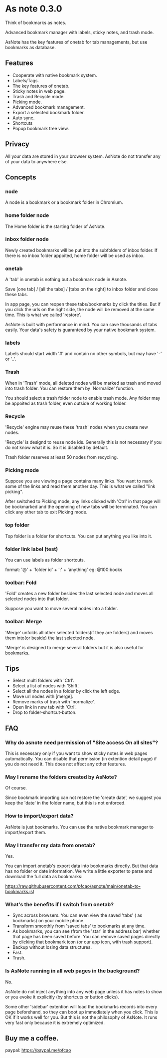 # As note 0.3.0

Think of bookmarks as notes.

Advanced bookmark manager with labels, sticky notes, and trash mode.

AsNote has the key features of onetab for tab managements, but use bookmarks as database.

## Features

- Cooperate with native bookmark system.
- Labels/Tags.
- The key features of onetab.
- Sticky notes in web page.
- Trash and Recycle mode.
- Picking mode.
- Advanced bookmark management.
- Export a selected bookmark folder.
- Auto sync.
- Shortcuts
- Popup bookmark tree view.

## Privacy

All your data are stored in your browser system. AsNote do not transfer any of your data to anywhere else.

## Concepts

### node

A node is a bookmark or a bookmark folder in Chromium.

### home folder node

The Home folder is the starting folder of AsNote.

### inbox folder node

Newly created bookmarks will be put into the subfolders of inbox folder. If there is no inbox folder appoited, home folder will be used as inbox.

### onetab

A 'tab' in onetab is nothing but a bookmark node in Asnote.

Save [one tab] / [all the tabs] / [tabs on the right] to inbox folder and close these tabs.

In app page, you can reopen these tabs/bookmarks by click the titles. But if you click the urls on the right side, the node will be removed at the same time. This is what we called 'restore'.

AsNote is built with performance in mind. You can save thousands of tabs easily. Your data's safety is guaranteed by your native bookmark system.

### labels

Labels should start width '#' and contain no other symbols, but may have '-' or '\_'.

### Trash

When in 'Trash' mode, all deleted nodes will be marked as trash and moved into trash folder. You can restore them by 'Normalize' function.

You should select a trash folder node to enable trash mode. Any folder may be appoited as trash folder, even outside of working folder.

### Recycle

'Recycle' engine may reuse these 'trash' nodes when you create new nodes.

'Recycle' is designd to reuse node ids. Generally this is not necessary if you do not know what it is. So it is disabled by default.

Trash folder reserves at least 50 nodes from recycling.

### Picking mode

Suppose you are viewing a page contains many links. You want to mark some of the links and read them another day. This is what we called "link picking".

After switched to Picking mode, any links clicked with 'Ctrl' in that page will be bookmarked and the openning of new tabs will be terminated. You can click any other tab to exit Picking mode.

### top folder

Top folder is a folder for shortcuts. You can put anything you like into it.

### folder link label (test)

You can use labels as folder shortcuts.

format: '@' + 'folder id' + ':' + 'anything'
eg: @100:books

### toolbar: Fold

'Fold' creates a new folder besides the last selected node and moves all selected nodes into that folder.

Suppose you want to move several nodes into a folder.

### toolbar: Merge

'Merge' unfolds all other selected folders(if they are folders) and moves them into(or beside) the last selected node.

'Merge' is designed to merge several folders but it is also useful for bookmarks.

## Tips

- Select multi folders with 'Ctrl'.
- Select a list of nodes with 'Shift'.
- Select all the nodes in a folder by click the left edge.
- Move url nodes with [merge].
- Remove marks of trash with 'normalize'.
- Open link in new tab with 'Ctrl'.
- Drop to folder-shortcut-button.

## FAQ

### Why do asnote need permission of "Site access On all sites"?

This is necessary only if you want to show sticky notes in web pages automatically. You can disable that permission (in extention detail page) if you do not need it. This does not affect any other features.

### May I rename the folders created by AsNote?

Of course.

Since bookmark importing can not restore the 'create date', we suggest you keep the 'date' in the folder name, but this is not enforced.

### How to import/export data?

AsNote is just bookmarks.
You can use the native bookmark manager to import/export them.

### May I transfer my data from onetab?

Yes.

You can import onetab's export data into bookmarks directly. But that data has no folder or date information. We write a little exporter to parse and download the full data as bookmarks:

<https://raw.githubusercontent.com/pfcao/asnote/main/onetab-to-bookmarks.js>)

### What's the benefits if I switch from onetab?

- Sync across browsers. You can even view the saved 'tabs' ( as bookmarks) on your mobile phone.
- Transform smoothly from 'saved tabs' to bookmarks at any time.
- As bookmarks, you can see (from the 'star' in the address bar) whether that page has been saved before. You can remove saved pages directly by clicking that bookmark icon (or our app icon, with trash support).
- Backup without losing data structures.
- Fast.
- Trash.

### Is AsNote running in all web pages in the background?

No.

AsNote do not inject anything into any web page unless it has notes to show or you evoke it explicitly (by shortcuts or button clicks).

Some other 'sidebar' extention will load the bookmarks records into every page beforehand, so they can boot up immediately when you click. This is OK if it works well for you. But this is not the philosophy of AsNote. It runs very fast only because it is extremely optimized.

## Buy me a coffee.

paypal: <https://paypal.me/pfcao>

